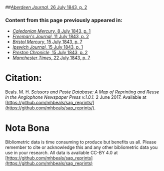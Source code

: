 ##[*Aberdeen Journal*, 26 July 1843, p. 2](https://mhbeals.github.io/sap_html/Aberdeen-Journal/Aberdeen-Journal-26-July-1843-p-2)

### Content from this page previously appeared in:
+ [*Caledonian Mercury*, 8 July 1843, p. 1](https://mhbeals.github.io/sap_html/Caledonian-Mercury/Caledonian-Mercury-8-July-1843-p-1)
+ [*Freeman's Journal*, 11 July 1843, p. 2](https://mhbeals.github.io/sap_html/Freeman's-Journal/Freeman's-Journal-11-July-1843-p-2)
+ [*Bristol Mercury*, 15 July 1843, p. 7](https://mhbeals.github.io/sap_html/Bristol-Mercury/Bristol-Mercury-15-July-1843-p-7)
+ [*Ipswich Journal*, 15 July 1843, p. 1](https://mhbeals.github.io/sap_html/Ipswich-Journal/Ipswich-Journal-15-July-1843-p-1)
+ [*Preston Chronicle*, 15 July 1843, p. 2](https://mhbeals.github.io/sap_html/Preston-Chronicle/Preston-Chronicle-15-July-1843-p-2)
+ [*Manchester Times*, 22 July 1843, p. 7](https://mhbeals.github.io/sap_html/Manchester-Times/Manchester-Times-22-July-1843-p-7)
                    
# Citation: 

Beals. M. H. *Scissors and Paste Database: A Map of Reprinting and Reuse in the Anglophone Newspaper Press v.1.0.1.* 2 June 2017. Available at [https://github.com/mhbeals/sap_reprints/](https://github.com/mhbeals/sap_reprints/). 
                    
# Nota Bona

Bibliometric data is time consuming to produce but benefits us all. Please remember to cite or acknowledge this and any other bibliometric data you use in your research. All data is available CC-BY 4.0 at [https://github.com/mhbeals/sap_reprints](https://github.com/mhbeals/sap_reprints)